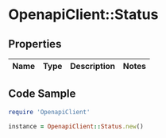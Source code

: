 # OpenapiClient::Status

## Properties

Name | Type | Description | Notes
------------ | ------------- | ------------- | -------------

## Code Sample

```ruby
require 'OpenapiClient'

instance = OpenapiClient::Status.new()
```


